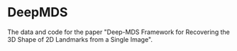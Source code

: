 # DeepMDS
The data and code for the paper "Deep-MDS Framework for Recovering the 3D Shape of 2D Landmarks from a Single Image".

